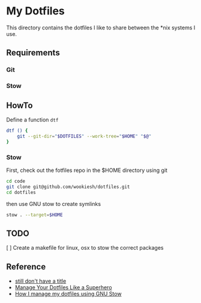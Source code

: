 # My Dotfiles

This directory contains the dotfiles I like to share between the *nix systems I use.

## Requirements

### Git

### Stow

## HowTo

Define a function `dtf`

```sh
dtf () {
	git --git-dir="$DOTFILES" --work-tree="$HOME" "$@"
}
```

### Stow

First, check out the fotfiles repo in the $HOME directory using git

```sh
cd code
git clone git@github.com/wookiesh/dotfiles.git
cd dotfiles
```

then use GNU stow to create symlinks

```sh
stow . --target=$HOME
```
## TODO

[ ] Create a makefile for linux, osx to stow the correct packages

## Reference
- [still don't have a title](https://venthur.de/2021-12-19-managing-dotfiles-with-stow.html)
- [Manage Your Dotfiles Like a Superhero](https://www.jakewiesler.com/blog/managing-dotfiles)
- [How I manage my dotfiles using GNU Stow](https://dev.to/spacerockmedia/how-i-manage-my-dotfiles-using-gnu-stow-4l59)
